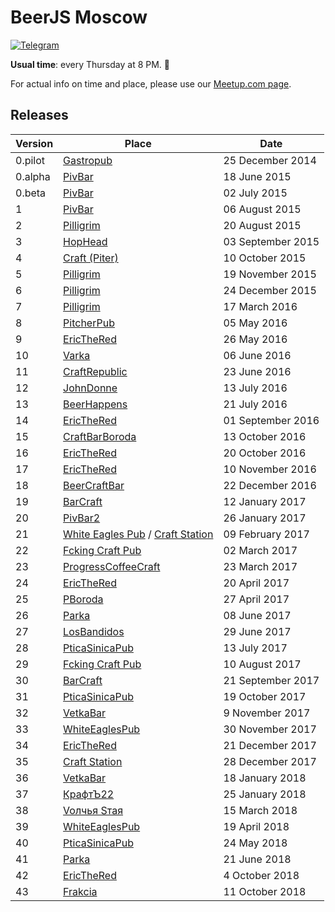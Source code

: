 # BeerJS Moscow

[![Telegram](https://img.shields.io/badge/telegram-join%20chat-blue.svg?style=flat)](https://telegram.me/beerjs)

**Usual time**: every Thursday at 8 PM. :beers:

For actual info on time and place, please use our [Meetup.com page](http://www.meetup.com/BeerJS-Moscow/).

## Releases

| Version | Place                                                                           | Date              |
| ------- | ------------------------------------------------------------------------------- | ----------------- |
| 0.pilot | [Gastropub](http://nashabolovke.ru/gastropub)                                   | 25 December 2014  |
| 0.alpha | [PivBar](https://www.facebook.com/pivbar1)                                      | 18 June 2015      |
| 0.beta  | [PivBar](https://www.facebook.com/pivbar1)                                      | 02 July 2015      |
| 1       | [PivBar](https://www.facebook.com/pivbar1)                                      | 06 August 2015    |
| 2       | [Pilligrim](https://vk.com/piligrimpivnoy)                                      | 20 August 2015    |
| 3       | [HopHead](http://www.hophead.ru)                                                | 03 September 2015 |
| 4       | [Craft (Piter)](http://craftpub.ru/)                                            | 10 October 2015   |
| 5       | [Pilligrim](https://vk.com/piligrimpivnoy)                                      | 19 November 2015  |
| 6       | [Pilligrim](https://vk.com/piligrimpivnoy)                                      | 24 December 2015  |
| 7       | [Pilligrim](https://vk.com/piligrimpivnoy)                                      | 17 March 2016     |
| 8       | [PitcherPub](http://www.pitcher.pub)                                            | 05 May 2016       |
| 9       | [EricTheRed](http://ericthered.ru)                                              | 26 May 2016       |
| 10      | [Varka](https://vk.com/varkacraftbar)                                           | 06 June 2016      |
| 11      | [CraftRepublic](https://www.facebook.com/craftrepublic.ru)                      | 23 June 2016      |
| 12      | [JohnDonne](http://john-donne.ru)                                               | 13 July 2016      |
| 13      | [BeerHappens](http://beerhappens.ru)                                            | 21 July 2016      |
| 14      | [EricTheRed](http://ericthered.ru)                                              | 01 September 2016 |
| 15      | [CraftBarBoroda](https://vk.com/craft_bar_boroda)                               | 13 October 2016   |
| 16      | [EricTheRed](http://ericthered.ru)                                              | 20 October 2016   |
| 17      | [EricTheRed](http://ericthered.ru)                                              | 10 November 2016  |
| 18      | [BeerCraftBar](https://www.facebook.com/BeerCraftBar)                           | 22 December 2016  |
| 19      | [BarCraft](http://bar-craft.com/)                                               | 12 January 2017   |
| 20      | [PivBar2](https://www.facebook.com/pivbarch)                                    | 26 January 2017   |
| 21      | [White Eagles Pub](http://we-pub.ru) / [Craft Station](https://craftstation.ru) | 09 February 2017  |
| 22      | [Fcking Craft Pub](https://www.facebook.com/fcpub)                              | 02 March 2017     |
| 23      | [ProgressCoffeeCraft](https://www.facebook.com/progresscoffeecraft)             | 23 March 2017     |
| 24      | [EricTheRed](http://ericthered.ru)                                              | 20 April 2017     |
| 25      | [PBoroda](https://vk.com/pborodabar)                                            | 27 April 2017     |
| 26      | [Parka](https://vk.com/parkabar)                                                | 08 June 2017      |
| 27      | [LosBandidos](https://vk.com/los_bandidos_bar)                                  | 29 June 2017      |
| 28      | [PticaSinicaPub](https://www.facebook.com/pticasinicapub)                       | 13 July 2017      |
| 29      | [Fcking Craft Pub](https://www.facebook.com/fcpub)                              | 10 August 2017    |
| 30      | [BarCraft](http://bar-craft.com/)                                               | 21 September 2017 |
| 31      | [PticaSinicaPub](https://www.facebook.com/pticasinicapub)                       | 19 October 2017   |
| 32      | [VetkaBar](https://www.facebook.com/vetkabar)                                   | 9 November 2017   |
| 33      | [WhiteEaglesPub](https://vk.com/we_pub)                                         | 30 November 2017  |
| 34      | [EricTheRed](http://ericthered.ru)                                              | 21 December 2017  |
| 35      | [Craft Station](https://craftstation.ru)                                        | 28 December 2017  |
| 36      | [VetkaBar](https://www.facebook.com/vetkabar/)                                  | 18 January 2018   |
| 37      | [КрафтЪ22](http://www.kraft22.su)                                               | 25 January 2018   |
| 38      | [Voлчья Sтая](https://www.facebook.com/volchyastaya)                            | 15 March 2018     |
| 39      | [WhiteEaglesPub](https://vk.com/we_pub)                                         | 19 April 2018     |
| 40      | [PticaSinicaPub](https://www.facebook.com/pticasinicapub)                       | 24 May 2018       |
| 41      | [Parka](https://vk.com/parkabar)                                                | 21 June 2018      |
| 42      | [EricTheRed](http://ericthered.ru)                                              | 4 October 2018  |
| 43      | [Frakcia](http://frkc.ru/)                                                      | 11 October 2018  |
